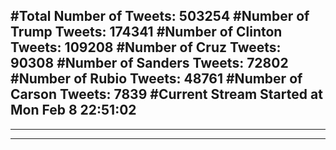 #Total Number of Tweets: 503254 
#Number of Trump Tweets: 174341
#Number of Clinton Tweets: 109208
#Number of Cruz Tweets: 90308
#Number of Sanders Tweets: 72802
#Number of Rubio Tweets: 48761
#Number of Carson Tweets: 7839
#Current Stream Started at Mon Feb  8 22:51:02
---
---
---
